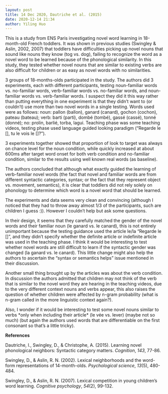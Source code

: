 ```yaml
---
layout: post
title: 14 Dec 2020, Dautriche et al. (2015)
date: 2020-12-14 21:34
author: Yiling Huo
---
```

<!-- wp:paragraph -->
<p>This is a study from ENS Paris investigating novel word learning in 18-month-old French toddlers. It was shown in previous studies (Swingley &amp; Aslin, 2002, 2007) that toddlers have difficulties picking up novel nouns that sound like nouns they know (tog vs. dog), failing to recognize the word as a novel word to be learned because of the phonological similarity. In this study, they tested whether novel nouns that are similar to existing verbs are also difficult for children or as easy as novel words with no similarities.</p>
<!-- /wp:paragraph -->

<!-- wp:paragraph -->
<p>3 groups of 18-months-olds participated in the study. The authors did 3 experiments, each with different participants, testing noun-familiar words vs. no-familiar words, verb-familiar words vs. no-familiar words, and noun-familiar words vs. verb-familiar words. I suspect they did it this way rather than putting everything in one experiment is that they didn’t want to (or couldn’t) use more than two novel words in a single testing. Words used were as follows: noun: pallon (ballon), ganard (canard), gochon (cochon), pateau (bateau); verb: barti (parti), dombé (tombé), gassé (cassé), tonné (donné); no: prolin, barlié, torba, lagui. Teaching phase was some teaching videos, testing phase used language guided looking paradigm (“Regarde le [], tu le vois le []?”).</p>
<!-- /wp:paragraph -->

<!-- wp:paragraph -->
<p>3 experiments together showed that proportion of look to target was always on chance level for the noun condition, while quickly increased at about 600ms after target word onset for both verb condition and no-familiar condition, similar to the results using well known real words (as baseline). </p>
<!-- /wp:paragraph -->

<!-- wp:paragraph -->
<p>The authors concluded that although what exactly guided the learning of verb-familiar novel words (the fact that novel and familiar words are from different syntactic categories, syntax; or the fact that they represent object vs. movement, semantics), it is clear that toddlers did not rely solely on phonology to determine which word is a novel word that should be learned.</p>
<!-- /wp:paragraph -->

<!-- wp:paragraph -->
<p>The experiments and data seems very clean and convincing (although I noticed that they had to throw away almost 1/3 of the participants, such are children I guess :)). However I couldn’t help but ask some questions.</p>
<!-- /wp:paragraph -->

<!-- wp:paragraph -->
<p>In their design, it seems that they carefully matched the gender of the novel words and their familiar noun (le ganard vs. le canard), this is not entirely unimportant because the testing guidance used the article le/la “Regarde le []”, and they didn’t specify whether the definite article or indefinite article was used in the teaching phase. I think it would be interesting to test whether novel words are still difficult to learn if the syntactic gender was changed (la ganard vs. le canard). This little change might also help the authors to ascertain the “syntax or semantics helps” issue mentioned in their discussion.</p>
<!-- /wp:paragraph -->

<!-- wp:paragraph -->
<p>Another small thing brought up by the articles was about the verb condition. In discussion the authors admitted that children may not think of the verb that is similar to the novel word they are hearing in the teaching videos, due to the very different context nouns and verbs appear, this also raises the question of whether children were affected by n-gram probability (what is n-gram called in the more linguistic context again?).</p>
<!-- /wp:paragraph -->

<!-- wp:paragraph -->
<p>Also, I wonder if it would be interesting to test some novel nouns similar to verbs *only when including their article* (le vée vs. lever) (maybe not so much) (but again the authors used words that are differentiable on the first consonant so that’s a little tricky).</p>
<!-- /wp:paragraph -->

<!-- wp:paragraph -->
<p><strong>References</strong></p>
<!-- /wp:paragraph -->

<!-- wp:paragraph -->
<p>Dautriche, I., Swingley, D., &amp; Christophe, A. (2015). Learning novel phonological neighbors: Syntactic category matters. <em>Cognition</em>, <em>143</em>, 77-86.</p>
<!-- /wp:paragraph -->

<!-- wp:paragraph -->
<p>Swingley, D., &amp; Aslin, R. N. (2002). Lexical neighborhoods and the word-form representations of 14-month-olds. <em>Psychological science</em>, <em>13</em>(5), 480-484.</p>
<!-- /wp:paragraph -->

<!-- wp:paragraph -->
<p>Swingley, D., &amp; Aslin, R. N. (2007). Lexical competition in young children’s word learning. <em>Cognitive psychology</em>, <em>54</em>(2), 99-132.</p>
<!-- /wp:paragraph -->
